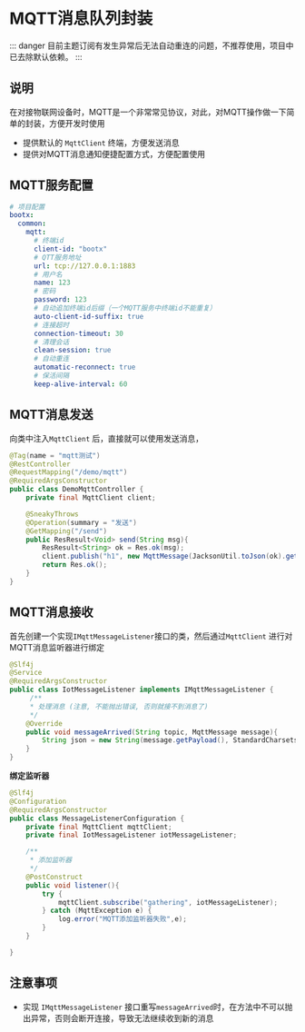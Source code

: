 # MQTT消息队列封装
::: danger
目前主题订阅有发生异常后无法自动重连的问题，不推荐使用，项目中已去除默认依赖。
:::
## 说明
在对接物联网设备时，MQTT是一个非常常见协议，对此，对MQTT操作做一下简单的封装，方便开发时使用
- 提供默认的 `MqttClient` 终端，方便发送消息
- 提供对MQTT消息通知便捷配置方式，方便配置使用
## MQTT服务配置
```yaml
# 项目配置
bootx:
  common: 
    mqtt:
      # 终端id
      client-id: "bootx"
      # QTT服务地址
      url: tcp://127.0.0.1:1883
      # 用户名
      name: 123
      # 密码
      password: 123
      # 自动追加终端id后缀（一个MQTT服务中终端id不能重复）
      auto-client-id-suffix: true
      # 连接超时
      connection-timeout: 30
      # 清理会话
      clean-session: true
      # 自动重连
      automatic-reconnect: true
      # 保活间隔
      keep-alive-interval: 60
```
## MQTT消息发送
向类中注入`MqttClient` 后，直接就可以使用发送消息，
```java
@Tag(name = "mqtt测试")
@RestController
@RequestMapping("/demo/mqtt")
@RequiredArgsConstructor
public class DemoMqttController {
    private final MqttClient client;

    @SneakyThrows
    @Operation(summary = "发送")
    @GetMapping("/send")
    public ResResult<Void> send(String msg){
        ResResult<String> ok = Res.ok(msg);
        client.publish("h1", new MqttMessage(JacksonUtil.toJson(ok).getBytes(StandardCharsets.UTF_8)));
        return Res.ok();
    }
}
```
## MQTT消息接收
首先创建一个实现`IMqttMessageListener`接口的类，然后通过`MqttClient` 进行对MQTT消息监听器进行绑定
```java
@Slf4j
@Service
@RequiredArgsConstructor
public class IotMessageListener implements IMqttMessageListener {
     /**
     * 处理消息 (注意, 不能抛出错误, 否则就接不到消息了)
     */
    @Override
    public void messageArrived(String topic, MqttMessage message){
        String json = new String(message.getPayload(), StandardCharsets.UTF_8);
    }
}
```
**绑定监听器**
```java
@Slf4j
@Configuration
@RequiredArgsConstructor
public class MessageListenerConfiguration {
    private final MqttClient mqttClient;
    private final IotMessageListener iotMessageListener;

    /**
     * 添加监听器
     */
    @PostConstruct
    public void listener(){
        try {
            mqttClient.subscribe("gathering", iotMessageListener);
        } catch (MqttException e) {
            log.error("MQTT添加监听器失败",e);
        }
    }

}
```
## 注意事项

- 实现 `IMqttMessageListener` 接口重写`messageArrived`时，在方法中不可以抛出异常，否则会断开连接，导致无法继续收到新的消息
